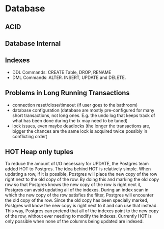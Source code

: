 # Database

## ACID
## Database Internal
## Indexes

- DDL Commands:	CREATE Table, DROP, RENAME
- DML Commands: ALTER.	INSERT, UPDATE and DELETE.

## Problems in Long Running Transactions

- connection reset/close/timeout (if user goes to the bathroom)
- database configuration (database are mostly pre-configured for many short transactions, not long ones. E.g. the undo log that keeps track of what has been done during the tx may need to be tuned)
- lock issues, even maybe deadlocks (the longer the transactions are, bigger the chances are the same lock is acquired twice possibly in conflicting order)

## HOT Heap only tuples

To reduce the amount of I/O necessary for UPDATE, the Postgres team added HOT to Postgres. The idea behind HOT is relatively simple. When updating a row, if it is possible, Postgres will place the new copy of the row right next to the old copy of the row. By doing this and marking the old copy row so that Postgres knows the new copy of the row is right next it, Postgres can avoid updating all of the indexes. During an index scan in which the new copy of the row satisfies the filter, Postgres will encounter the old copy of the row. Since the old copy has been specially marked, Postgres will know the new copy is right next to it and can use that instead. This way, Postgres can pretend that all of the indexes point to the new copy of the row, without ever needing to modify the indexes. Currently HOT is only possible when none of the columns being updated are indexed.
